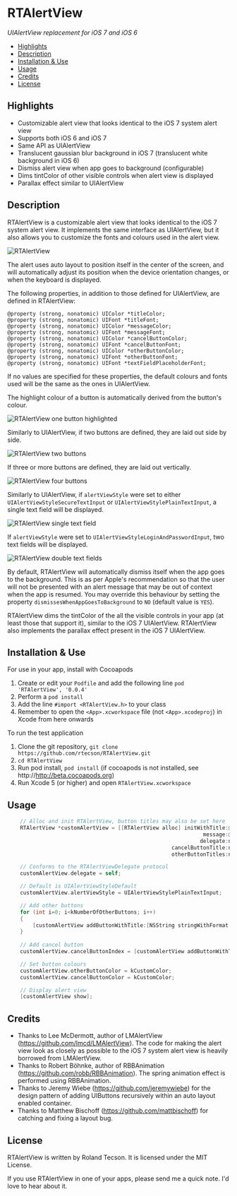 RTAlertView
===========

*UIAlertView replacement for iOS 7 and iOS 6*

- [Highlights](#Highlights)
- [Description](#Description)
- [Installation & Use](#Installation)
- [Usage](#Usage)
- [Credits](#Credits)
- [License](#License)


<a name="Highlights"></a>Highlights
-----------

- Customizable alert view that looks identical to the iOS 7 system alert view
- Supports both iOS 6 and iOS 7
- Same API as UIAlertView
- Translucent gaussian blur background in iOS 7 (translucent white background in iOS 6)
- Dismiss alert view when app goes to background (configurable)
- Dims tintColor of other visible controls when alert view is displayed
- Parallax effect similar to UIAlertView


<a name="Description"></a>Description
-----------

RTAlertView is a customizable alert view that looks identical to the iOS 7 system alert view. It implements the same interface as UIAlertView, but it also allows you to customize the fonts and colours used in the alert view.

![RTAlertView](https://github.com/rtecson/RTAlertView/raw/master/Screenshots/00-One-Button.png)

The alert uses auto layout to position itself in the center of the screen, and will automatically adjust its position when the device orientation changes, or when the keyboard is displayed.

The following properties, in addition to those defined for UIAlertView, are defined in RTAlertView:

    @property (strong, nonatomic) UIColor *titleColor;
    @property (strong, nonatomic) UIFont *titleFont;
    @property (strong, nonatomic) UIColor *messageColor;
    @property (strong, nonatomic) UIFont *messageFont;
    @property (strong, nonatomic) UIColor *cancelButtonColor;
    @property (strong, nonatomic) UIFont *cancelButtonFont;
    @property (strong, nonatomic) UIColor *otherButtonColor;
    @property (strong, nonatomic) UIFont *otherButtonFont;
    @property (strong, nonatomic) UIFont *textFieldPlaceholderFont;

If no values are specified for these properties, the default colours and fonts used will be the same as the ones in UIAlertView.

The highlight colour of a button is automatically derived from the button's colour.

![RTAlertView one button highlighted](https://github.com/rtecson/RTAlertView/raw/master/Screenshots/01-One-Button-Highlighted.png)

Similarly to UIAlertView, if two buttons are defined, they are laid out side by side.

![RTAlertView two buttons](https://github.com/rtecson/RTAlertView/raw/master/Screenshots/02-Two-Buttons.png)

If three or more buttons are defined, they are laid out vertically.

![RTAlertView four buttons](https://github.com/rtecson/RTAlertView/raw/master/Screenshots/03-Four-Buttons.png)

Similarly to UIAlertView, if `alertViewStyle` were set to either `UIAlertViewStyleSecureTextInput` or `UIAlertViewStylePlainTextInput`, a single text field will be displayed.

![RTAlertView single text field](https://github.com/rtecson/RTAlertView/raw/master/Screenshots/04-One-Text-Field.png)

If `alertViewStyle` were set to `UIAlertViewStyleLoginAndPasswordInput`, two text fields will be displayed.

![RTAlertView double text fields](https://github.com/rtecson/RTAlertView/raw/master/Screenshots/05-Two-Text-Fields.png)

By default, RTAlertView will automatically dismiss itself when the app goes to the background. This is as per Apple's recommendation so that the user will not be presented with an alert message that may be out of context when the app is resumed. You may override this behaviour by setting the property `dismissesWhenAppGoesToBackground` to `NO` (default value is `YES`).

RTAlertView dims the tintColor of the all the visible controls in your app (at least those that support it), similar to the iOS 7 UIAlertView. RTAlertView also implements the parallax effect present in the iOS 7 UIAlertView.


<a name="Installation"></a>Installation & Use
------------------

For use in your app, install with Cocoapods

1.  Create or edit your `Podfile` and add the following line `pod 'RTAlertView', '0.0.4'`
2.  Perform a `pod install`
3.  Add the line `#import <RTAlertView.h>` to your class
4.  Remember to open the `<App>.xcworkspace` file (not `<App>.xcodeproj`) in Xcode from here onwards

To run the test application

1.  Clone the git repository, `git clone https://github.com/rtecson/RTAlertView.git`
2.  `cd RTAlertView`
3.  Run pod install, `pod install` (if cocoapods is not installed, see http://http://beta.cocoapods.org)
4.  Run Xcode 5 (or higher) and open `RTAlertView.xcworkspace`


<a name="Usage"></a>Usage
-------

```objective-c
    // Alloc and init RTAlertView, button titles may also be set here
    RTAlertView *customAlertView = [[RTAlertView alloc] initWithTitle:@"Test"
                                                              message:@"Message here"
                                                             delegate:nil
                                                    cancelButtonTitle:nil
                                                    otherButtonTitles:nil];

    // Conforms to the RTAlertViewDelegate protocol
    customAlertView.delegate = self;

    // Default is UIAlertViewStyleDefault
    customAlertView.alertViewStyle = UIAlertViewStylePlainTextInput;

    // Add other buttons
    for (int i=0; i<kNumberOfOtherButtons; i++)
    {
        [customAlertView addButtonWithTitle:[NSString stringWithFormat:@"Button %d", i]];
    }
    
    // Add cancel button
    customAlertView.cancelButtonIndex = [customAlertView addButtonWithTitle:@"Done"];

    // Set button colours
    customAlertView.otherButtonColor = kCustomColor;
    customAlertView.cancelButtonColor = kCustomColor;

    // Display alert view
    [customAlertView show];
```


<a name="Credits"></a>Credits
-------

- Thanks to Lee McDermott, author of LMAlertView (https://github.com/lmcd/LMAlertView). The code for making the alert view look as closely as possible to the iOS 7 system alert view is heavily borrowed from LMAlertView.
- Thanks to Robert Böhnke, author of RBBAnimation (https://github.com/robb/RBBAnimation). The spring animation effect is performed using RBBAnimation.
- Thanks to Jeremy Wiebe (https://github.com/jeremywiebe) for the design pattern of adding UIButtons recursively within an auto layout enabled container.
- Thanks to Matthew Bischoff (https://github.com/mattbischoff) for catching and fixing a layout bug.


<a name="License"></a>License
-------

RTAlertView is written by Roland Tecson. It is licensed under the MIT License.

If you use RTAlertView in one of your apps, please send me a quick note. I'd love to hear about it.
